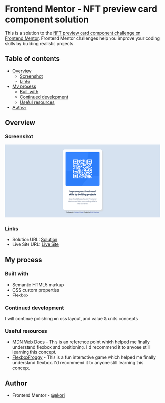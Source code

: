 # Frontend Mentor - NFT preview card component solution

This is a solution to the [NFT preview card component challenge on Frontend Mentor](https://www.frontendmentor.io/challenges/nft-preview-card-component-SbdUL_w0U). Frontend Mentor challenges help you improve your coding skills by building realistic projects.

## Table of contents

- [Overview](#overview)
  - [Screenshot](#screenshot)
  - [Links](#links)
- [My process](#my-process)
  - [Built with](#built-with)
  - [Continued development](#continued-development)
  - [Useful resources](#useful-resources)
- [Author](#author)

## Overview

### Screenshot

![Desktop](images/desktop-screenshot.png)

### Links

- Solution URL: [Solution](https://www.frontendmentor.io/solutions/qr-code-component-solution-gPOC4JMlLy)
- Live Site URL: [Live Site](https://qr-c0d3-solution.netlify.app/)

## My process

### Built with

- Semantic HTML5 markup
- CSS custom properties
- Flexbox

### Continued development

I will continue polishing on css layout, and value & units concepts.

### Useful resources

- [MDN Web Docs](https://developer.mozilla.org/en-US/) - This is an reference point which helped me finally understand flexbox and positioning. I'd recommend it to anyone still learning this concept.
- [FlexboxFroggy](https://flexboxfroggy.com/) - This is a fun interactive game which helped me finally understand flexbox. I'd recommend it to anyone still learning this concept.

## Author

- Frontend Mentor - [@ekori](https://www.frontendmentor.io/profile/3kori)

